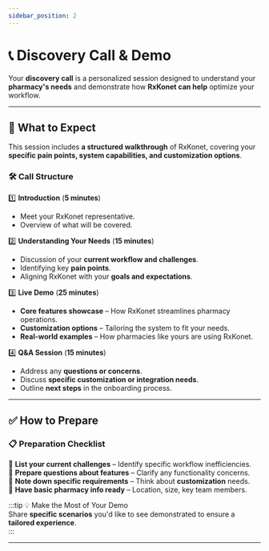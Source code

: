 ```yaml
---
sidebar_position: 2
---
```


# 📞 Discovery Call & Demo

Your **discovery call** is a personalized session designed to understand your **pharmacy's needs** and demonstrate how **RxKonet can help** optimize your workflow.

---

## 🔹 What to Expect

This session includes **a structured walkthrough** of RxKonet, covering your **specific pain points, system capabilities, and customization options**.

### 🛠️ **Call Structure**

1️⃣ **Introduction** (**5 minutes**)

- Meet your RxKonet representative.
- Overview of what will be covered.

2️⃣ **Understanding Your Needs** (**15 minutes**)

- Discussion of your **current workflow and challenges**.
- Identifying key **pain points**.
- Aligning RxKonet with your **goals and expectations**.

3️⃣ **Live Demo** (**25 minutes**)

- **Core features showcase** – How RxKonet streamlines pharmacy operations.
- **Customization options** – Tailoring the system to fit your needs.
- **Real-world examples** – How pharmacies like yours are using RxKonet.

4️⃣ **Q&A Session** (**15 minutes**)

- Address any **questions or concerns**.
- Discuss **specific customization or integration needs**.
- Outline **next steps** in the onboarding process.

---

## ✅ How to Prepare

### 📋 **Preparation Checklist**

🔲 **List your current challenges** – Identify specific workflow inefficiencies.  
🔲 **Prepare questions about features** – Clarify any functionality concerns.  
🔲 **Note down specific requirements** – Think about **customization** needs.  
🔲 **Have basic pharmacy info ready** – Location, size, key team members.

:::tip 💡 Make the Most of Your Demo  
Share **specific scenarios** you'd like to see demonstrated to ensure a **tailored experience**.  
:::

---
